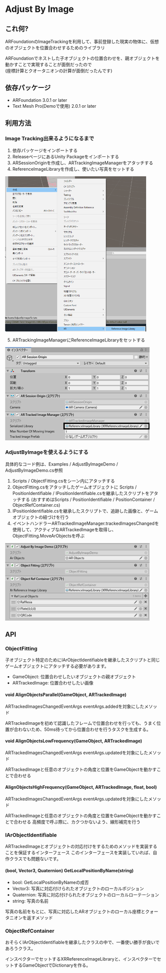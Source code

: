 # Adjust By Image

## これ何?

ARFoundationのImageTrackingを利用して、事前登録した現実の物体に、仮想のオブジェクトを位置合わせするためのライブラリ

ARFoundationでネストした子オブジェクトの位置合わせを、親オブジェクトを動かすことで実現することが面倒だったので  
(座標計算とクオータニオンの計算が面倒だったんです)

## 依存パッケージ

* ARFoundation 3.0.1 or later
* Text Mesh Pro(Demoで使用) 2.0.1 or later

## 利用方法

### Image Tracking出来るようになるまで

1. 依存パッケージをインポートする
2. ReleaseページにあるUnity Packageをインポートする
3. ARSessionOriginを作成し、ARTrackingImageManagerをアタッチする
4. ReferenceImageLibraryを作成し、使いたい写真をセットする

<img alt="MakeReferenceImageLibrary" src="./PicturesForDocument/MakeReferenceImageLibrary.png" height="500">

5. ARTrackingImageManagerにReferenceImageLibraryをセットする

<img alt="SetReferenceImageLibrary" src="PicturesForDocument/SetReferenceImageLibrary.png" height="300">

### AdjustByImageを使えるようにする

具体的なコード例は、Examples / AdjustByImageDemo / AdjustByImageDemo.cs参照

1. Scripts / ObjectFitting.csをシーン内にアタッチする
1. ObjectFitting.csをアタッチしたゲームオブジェクトに
 Scripts / PositionIdentifiable / IPositionIdentifiable.csを継承したスクリプトをアタッチする
 (おすすめはScripts / PositionIdentifiable / PositionContainer / ObjectRefContainer.cs)
1. IPositionIdentifiable.csを継承したスクリプトで、追跡した画像と、ゲームオブジェクトの紐づけを行う
1. イベントハンドラーARTrackedImageManager.trackedImagesChangedを使用して、アクティブなARTrackedImageを取得し、ObjectFitting.MoveArObjectsを呼ぶ

<img alt="ObjectFitting" src="PicturesForDocument/ObjectFitting.png" height="250">

## API

### ObjectFitting

子オブジェクト特定のためにIArObjectIdentifiableを継承したスクリプトと同じゲームオブジェクトにアタッチする必要があります。

* GameObject: 位置合わせしたいオブジェクトの親オブジェクト
* ARTrackedImage: 位置合わせしたい画像

#### void AlignObjectsParallel(GameObject, ARTrackedImage)

ARTrackedImagesChangedEventArgs eventArgs.addedを対象にしたメソッド

ARTrackedImageを初めて認識したフレームで位置合わせを行っても、うまく位置が合わないため、50ms待ってから位置合わせを行うタスクを生成する。

#### void AlignObjectsLowFrequency(GameObject, ARTrackedImage)

ARTrackedImagesChangedEventArgs eventArgs.updatedを対象にしたメソッド

ARTrackedImageと任意のオブジェクトの角度と位置をGameObjectを動かすことで合わせる

#### AlignObjectsHighFrequency(GameObject, ARTrackedImage, float, bool)

ARTrackedImagesChangedEventArgs eventArgs.updatedを対象にしたメソッド

ARTrackedImageと任意のオブジェクトの角度と位置をGameObjectを動かすことで合わせる
高頻度で呼ぶ際に、カクつかないよう、線形補完を行う

### IArObjectIdentifiable

ARTrackedImageとオブジェクトの対応付けをするためのメソッドを実装することを保証するインターフェース
このインターフェースを実装していれば、自作クラスでも問題ないです。

#### (bool, Vector3, Quaternion) GetLocalPositionByName(string)

* bool: GetLocalPositionByNameの成否
* Vector3: 写真に対応付けられたオブジェクトのローカルポジション
* Quaternion: 写真に対応付けられたオブジェクトのローカルローテーション
* string: 写真の名前

写真の名前をもとに、写真に対応したARオブジェクトのローカル座標とクォータニオンを返すメソッド

### ObjectRefContainer

おそらくIArObjectIdentifiableを継承したクラスの中で、一番使い勝手が良いであろうクラス。

インスペクターでセットするXRReferenceImageLibraryと、インスペクターでセットするGameObjectでDictionaryを作る。
